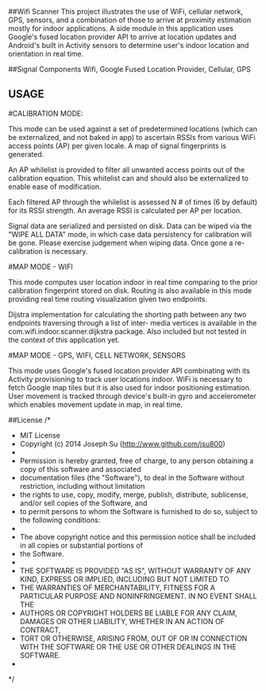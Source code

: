 ##Wifi Scanner
This project illustrates the use of WiFi, cellular network, GPS, sensors, and a combination of those to arrive at proximity 
estimation mostly for indoor applications. A side module in this application uses Google's fused location provider API 
to arrive at location updates and Android's built in Activity sensors to determine user's indoor location and orientation
in real time.

##Signal Components
Wifi, Google Fused Location Provider, Cellular, GPS

## USAGE

#CALIBRATION MODE:

This mode can be used against a set of predetermined locations (which can be externalized, and not baked in app) to 
ascertain RSSIs from various WiFi access points (AP) per given locale. A map of signal fingerprints is generated.

An AP whilelist is provided to filter all unwanted access points out of the calibration equation. This whitelist can
and should also be externalized to enable ease of modification. 

Each filtered AP through the whilelist is assessed N # of times (6 by default) for its RSSI strength. An average RSSI is calculated per AP per location. 

Signal data are serialized and persisted on disk. Data can be wiped via the "WIPE ALL DATA" mode, in which case data persistency for calibration will be gone. Please exercise judgement when wiping data. Once gone a re-calibration is 
necessary. 

#MAP MODE - WIFI

This mode computes user location indoor in real time comparing to the prior calibration fingerprint stored on disk. 
Routing is also available in this mode providing real time routing visualization given two endpoints. 

Dijstra implementation for calculating the shorting path between any two endpoints traversing through a list of inter-
media vertices is available in the com.wifi.indoor.scanner.dijkstra package. Also included but not tested in the context
of this application yet.

#MAP MODE - GPS, WIFI, CELL NETWORK, SENSORS

This mode uses Google's fused location provider API combinating with its Activity provisioning to track user locations
indoor. WiFi is necessary to fetch Google map tiles but it is also used for indoor positioning estimation. User movement
is tracked through device's built-in gyro and accelerometer which enables movement update in map, in real time. 

##License 
/*
 * MIT License
 * Copyright (c) 2014 Joseph Su (http://www.github.com/jsu800)
 * 
 * Permission is hereby granted, free of charge, to any person obtaining a copy of this software and associated 
 * documentation files (the "Software"), to deal in the Software without restriction, including without limitation 
 * the rights to use, copy, modify, merge, publish, distribute, sublicense, and/or sell copies of the Software, and 
 * to permit persons to whom the Software is furnished to do so, subject to the following conditions:
 * 
 * The above copyright notice and this permission notice shall be included in all copies or substantial portions of 
 * the Software.
 * 
 * THE SOFTWARE IS PROVIDED "AS IS", WITHOUT WARRANTY OF ANY KIND, EXPRESS OR IMPLIED, INCLUDING BUT NOT LIMITED TO 
 * THE WARRANTIES OF MERCHANTABILITY, FITNESS FOR A PARTICULAR PURPOSE AND NONINFRINGEMENT. IN NO EVENT SHALL THE 
 * AUTHORS OR COPYRIGHT HOLDERS BE LIABLE FOR ANY CLAIM, DAMAGES OR OTHER LIABILITY, WHETHER IN AN ACTION OF CONTRACT, 
 * TORT OR OTHERWISE, ARISING FROM, OUT OF OR IN CONNECTION WITH THE SOFTWARE OR THE USE OR OTHER DEALINGS IN THE SOFTWARE.
 * 
 */
